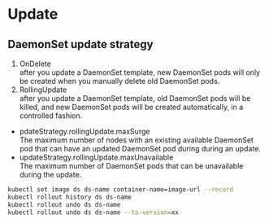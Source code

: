 # Update

## DaemonSet update strategy

1. OnDelete  
after you update a DaemonSet template, new DaemonSet pods will only be created when you manually delete old DaemonSet pods.
2. RollingUpdate  
after you update a DaemonSet template, old DaemonSet pods will be killed, and new DaemonSet pods will be created automatically, in a controlled fashion.  

* pdateStrategy.rollingUpdate.maxSurge  
The maximum number of nodes with an existing available DaemonSet pod that can have an updated DaemonSet pod during during an update.
* updateStrategy.rollingUpdate.maxUnavailable  
The maximum number of DaemonSet pods that can be unavailable during the update.

```bash
kubectl set image ds ds-name container-name=image-url --record
kubectl rollout history ds ds-name
kubectl rollout undo ds ds-name
kubectl rollout undo ds ds-name --to-version=xx
```

